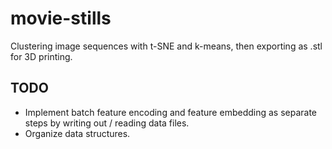 movie-stills
============
Clustering image sequences with t-SNE and k-means, then exporting as .stl for 3D printing.

## TODO
- Implement batch feature encoding and feature embedding as separate steps by writing out / reading data files.
- Organize data structures.

